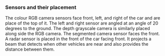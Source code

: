 ### Sensors and their placement
The colour RGB camera sensors face front, left, and right of the car and are place of the
top of it. The left and right sensor are angled at an angle of 20 degrees to the ground.
The depth grayscale camera is similarly placed along side the RGB camera.
The segmented camera sensor faces the front. 
A radar sensor is placed in the front of the car facing front. It projects a beam that
detects when other vehicles are near and also provides the distance between them. 

